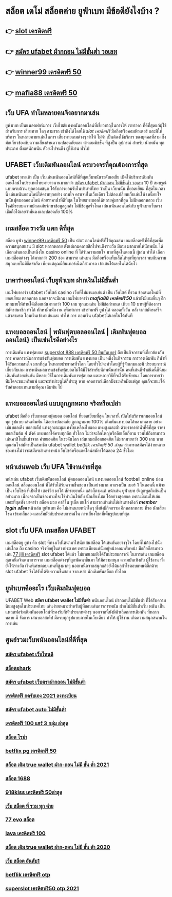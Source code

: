 # สล็อต เดโม่  สล็อตค่าย ยูฟ่าเบท มีข้อดียังไงบ้าง ?

## 👉 [slot เครดิตฟรี](https://mabet.net/register/)
## 👉 [สมัคร ufabet ฝ่ากถอน ไม่มีขั้นต่ำ วอเลท](https://member.mabet.net/?action=login)
## 👉 [winner99 เครดิตฟรี 50](https://mabet.net/)
## 👉 [mafia88 เครดิตฟรี 50](https://mabet.net/credit-free-new/)

## เว็บ UFA ทำไมหลายคนจึงอยากมาเล่น

 ยูฟ่าเบท  เป็นแพลตฟอร์มการ เว็บไซต์แทงพนันออนไลน์ที่เชี่ยวชาญในการให้ เรทราคา ที่ดีที่สุดแก่ผู้ใช้ สำหรับการ เสี่ยงทาย ใดๆ สามารถ เข้าถึงได้โดยใช้ *slot เครดิตฟรี*  มือถือหรือคอมพิวเตอร์ และมีให้ บริการ ในหลายภาษาเล่นในการ  เสี่ยงทายเกมต่างๆ ทำให้ ไม่จำ เป็นต้องใช้บริการ ของบุคคลที่สาม ซึ่งมักเกี่ยวข้องกับความเสี่ยงด้านความปลอดภัยและ ค่าคอมมิชชั่น ที่สูงป็น อุปกรณ์ สำหรับ นักพนัน ทุกประเภท ตั้งแต่นักพนัน ตัวยงไปจนถึง ผู้ใช้งาน ทั่วไป


## UFABET  เว็บเดิมพันออนไลน์  ครบวงจรที่คุณต้องการที่สุด

ufabet ทางเข้า  เป็น เว็บเล่นพนันออนไลน์ที่ดีที่สุดเว็บพนันระดับเอเชีย เปิดให้บริการเดิมพัน ออนไลน์ในประเทศไทยมายาวนานมากกว่า [สมัคร ufabet ฝ่ากถอน ไม่มีขั้นต่ำ วอเลท](https://mabet.net/) 10 ปี สมบรูณ์แบบครบถ้วน ทุกความสนุก ได้รับการยอมรับในปรเทศไทย  ว่าเป็น เว็บพนัน  ที่ยอดเยี่ยม ที่สุดในเวลานี้ เล่นพนันออนไลน์ได้ครบทุกอย่าง ตามใจ ครบจบในเว็บเดียว ไม่ต้องเปลี่ยนเว็บเล่นให้ เหนื่อยใจ  พนันฟุตบอลออนไลน์   ด้วยราคาน้ำที่ดีที่สุด ในไทยแทงบอลได้หลายคู่มากที่สุด ไม่มีหลอกหลวง เว็บไซค์มีระบบความปลอดภัยรักษาข้อมูลลูกค้า ไม่มีข้อมูลรั่วไหล เล่นพนันออนไลน์กับ ยูฟ่าเบทเว็บตรงเชื่อถือได้เลยว่ามั่นคงและปลอดภัย 100% 


##  เกมสล็อต รางวัล แตก ดีที่สุด

สล็อต  ยูฟ่า  [winner99 เครดิตฟรี 50](https://mabet.net/credit-free-new/) เป็น slot ออนไลน์ฟรีที่ให้คุณเล่น เกมสล็อตฟรีที่ดีที่สุดเพื่อความสนุกสนาน มี slot  หลากหลาย ตั้งแต่เกมคลาสสิกไปจนถึงรางวัล  มีเกม มากมายให้นักพนัน ได้เลือกเล่นและเป็นหนึ่งใน  casino online   ที่  ได้รับความสนใจ มากที่สุดในตอนนี้  ผู้เล่น  ทำได้ เลือก เกมสล็อตต่างๆ ได้มากกว่า 200 ช่อง สามารถ เล่นบน มือถือหรือแท็บเล็ตได้ทุกที่ทุกเวลา พบกับความสนุกแบบไม่มีขีดจำกัด เพียงแค่คุณมีอินเทอร์เน็ตก็สามารถ เข้าเล่นได้เลยในได้ฉับไว 


## บาคาร่าออนไลน์  เว็บยูฟ่าเบท ฝากเงินไม่มีขั้นต่ำ

 เกมไพ่บาคาร่า  ufabet   เว็บไซต์  casino เว็บที่ไม่ผ่านเอเย่นต์ เป็น เว็บไซต์ ที่รวม ข้อเสนอใหม่ที่  ยอดเยี่ยม ตลอดกาล นอกจากจะมีเกม  เกมไพ่บาคาร่า  ***mafia88 เครดิตฟรี 50*** แล้วยังมีเกมอื่นๆ อีกมากมายให้ท่านได้เลือกเล่นมากกว่า 100 เกม ทุกเกมเล่น ไม่มีข้อกำหนด เพียง 10 บาทผู้ที่ต้องการสมัครสมาชิก  ทำได้  ทักหามีพนักงาน เพื่อทำการ เข้าร่วมฟรี  ยูฟ่าได้  ตลอดทั้งวัน  หลังจากสมัครเสร็จแล้วสามรถ โอนเงินเข้ามาเล่นและ   ทำให้ การ ถอนเงิน ufabetได้เลยในได้ทันที 

## แทงบอลออนไลน์ | พนันฟุตบอลออนไลน์ | เดิมพันฟุตบอลออนไลน์} เป็นเช่นไรดีอย่างไร 

การเดิมพัน  แทงฟุตบอล [superslot 888 เครดิตฟรี 50 ยืนยันเบอร์](https://mabet.net/) ถือเป็นกิจกรรมที่เกี่ยวข้องกับการ  คาดการณ์ผลการแข่งขันฟุตบอล การเดิมพัน  แทงบอล เป็น หนึ่งในกิจกรรม การวางเดิมพัน กีฬาที่ได้รับความสนใจ มากที่สุด ในหลายประเทศทั่วโลก โดยทั่วไปจะทำโดยผู้ที่รู้จักเกมและมี ประสบการณ์เกี่ยวกับเกม  การพนันผลการแข่งขันฟุตบอลไม่ได้มีไว้สำหรับนักพนันเท่านั้น คนที่เล่นกีฬาชนิดนี้ก็นิยมเดิมพันด้วยเช่นกัน มีหลายวิธีในการเดิมพันการฟุตบอล และหลายวิธีที่จะได้รับชัยชนะ โดยการทายว่า ทีมใดจะชนะหรือแพ้ และจะทำประตูได้กี่ประตู หาก  คาดการณ์เลือกฝั่งชะหรือฝั่งแพ้ถูก คุณก็จะชนะได้ รับค่าตอบแทนตามที่คุณ เดิมพัน ไป

## แทงบอลออนไลน์ แบบถูกฏกหมาย จริงหรือเปล่า

 ufabet มือถือ  เว็บแทงเกมฟุตบอล ออนไลน์ ที่ยอดเยี่ยมที่สุด ในเวลานี้ เปิดให้บริการเกมออนไลน์ทุก รูปแบบ   เล่นเดิมพัน ได้อย่างปลอดภัย ถูกกฏหมาย 100% เดิมพันแทงบอลได้หลากหลาย  อย่างเช่นบอลเต็ง บอลสเต็ป แทงลูกเตะมุมแทงใบเหลืองใบแดง แทงสูงและต่ำ ด้วยราคาค่าน้ำที่ดีที่สุด ราคาบอลเริ่มต้น 4 ตังค์ แทงบอลได้ครบทุกลีก ทั่วโลก ไม่ว่าจะลีกใหญ่หรือลีกเล็กก็ตาม รวมไปถึงสามารถเล่นคาสิโนชั้นนำจาก ค่ายยอดฮิต ในระดับโลก  เล่นเกมสล็อตยอดฮิต ได้มากมายกว่า 300 เกม หากคุณสนใจสมัครเป็นสมาชิก  ufabet wallet *betflik เครดิตฟรี 50 ล่าสุด*  สามารถสมัครได้ง่ายหลายช่องทางไม่ว่าจะสมัครผ่านทางหน้าเว็บไซค์หรือแอดไลน์สมัครได้ตลอด 24 ชั่วโมง

## หน้าเล่นweb  เว็บ UFA ใช้งานง่ายที่สุด 

หน้าเล่น  ufabet   เว็บเดิมพันออนไลน์ ฟุตบอลออนไลน์ แทงบอลออนไลน์ football online  บ่อนออนไลน์ สล็อตออนไลน์  ที่ได้รับได้รับความชื่นชอบ เป็นอย่างมาก มาแรงเป็น  เบอร์ 1 ในตอนนี้  แม้จะเป็น เว็บไซต์ ที่เปิดให้ เซอร์วิส มาได้ สักระยะหนึ่ง แล้วก็ตามแต่ หน้าเล่น ยูฟ่าเบท  ยังถูกพูดถึงกันเป็นอย่างมาก เนื่องจากเป็นช่องทางที่จะใช้ทำเงินให้กับ นักเสี่ยงโชค  ได้อย่างสุดยอด  เพราะมีเกมให้เล่น เยอะที่สุดทั้ง บาคาร่า   สล็อต  มวย คาสิโน    รูเล็ต  ชนไก่ สามารถเข้าเล่นได้ผ่านทางลิงก์ ***member login สล็อต***  หน้าเล่น ยูฟ่าเบท  คือ ไม่ผ่านนายหน้าใดๆ  ทั้งยังมีกิจกรรม อีกหลากหลาย ที่รอ นักเสี่ยงโชค เข้ามาลิ้มลองและสัมผัสกับประสบการณ์ใน การเสี่ยงโชคที่เต็มรูปแบบที่สุด


##  slot เว็บ UFA  เกมสล็อต  UFABET

 เกมสล็อตยู ยูฟ่า คือ  slot ที่ทางเว็ปได้นำมาให้นักเล่นสล็อต  ได้เล่นกันอย่างจุใจ โดยที่ไม่ต้องไปนั่งเล่นไกล ถึง casino จริงที่อยู่ในต่างประเทศ เพราะเพียงแค่นั่งอยู่หน้าคอมหรือหน้า มือถือก็สามารถ เล่น [77 jili เครดิตฟรี](https://mabet.net/credit-free-100/) slot ufabet  ได้แล้ว  ไม่ยากแถมยังได้รับประสบการณ์ ในการเล่น เกมสล็อตสุดเหนือจินตนาการจาก เกมสล็อตต่างๆที่ถูกพัฒนาขึ้นมา ให้มีความสนุก ความบันเทิงกับ ผู้ใช้งาน   ทั้งยังให้รางวัล เงินพิเศษตอบแทนที่สูงมากๆ นอกเหนือจากสนุกแล้วยังได้ผลกำไรตอบแทนดีอีกด้วย  slot ufabet  จึงได้รับได้รับความชื่นชอบ จากเหล่า นักเดิมพันสล็อต  ทั่วโลก 


## ยูฟ่าเบทคืออะไร  เว็บเดิมพันฟุตบอล 

UFABET Web **สมัคร ufabet wallet ไม่มีขั้นต่ำ**   พนันออนไลน์ ฝากถอนไม่มีขั้นต่ํา  ที่ได้รับความนิยมสูงสุดในประเทศไทย เล่นง่ายเหมาะสำหรับผู้ที่ชอบเล่นการการพนัน  ฝากไม่มีขั้นต่ําเว็บ พนัน  เป็นแพลตฟอร์มเดิมพันออนไลน์ที่รองรับกีฬาประเภทต่างๆ นอกจากนี้ยังมีตัวเลือกการเดิมพัน ที่หลากหลาย มี จัดการ  เล่นบอลสเต็ป  มีครบทุกรูปแบบภายในเว็บเดียว ทำให้ ผู้ใช้งาน เกิดความสนุกสนานในการเล่น


## ศูนย์รวมเว็บพนันออนไลน์ที่ดีที่สุด

### [สมัคร ufabet เว็บไหนดี](https://atom.io/themes/MABET.net%20สล็อตเว็บตรง%20lv%20777%20สล็อต%20008%20สล็อต%20สล็อตอตกหนัก%2020รับ100)
### [สล็อตshark](https://atom.io/themes/MABET.net%20สล็อตเว็บตรง%20สมัคร%20ufabet%20auto%20008%20สล็อต%20สล็อตอตกหนัก%2020รับ100)
### [สมัคร ufabet เว็บตรงฝากถอน ไม่มีขั้นต่ำ](https://atom.io/themes/MABET.net%20สล็อตเว็บตรง%20สล็อต%20999%20008%20สล็อต%20สล็อตอตกหนัก%2020รับ100)
### [เครดิตฟรี กดรับเอง 2021 ลงทะเบียน](https://atom.io/themes/MABET.net%20สล็อตเว็บตรง%20askmebet%20เครดิตฟรี%20008%20สล็อต%20สล็อตอตกหนัก%2020รับ100)
### [สมัคร ufabet auto ไม่มีขั้นต่ำ](https://atom.io/themes/MABET.net%20สล็อตเว็บตรง%20สล็อตxo168%20008%20สล็อต%20สล็อตอตกหนัก%2020รับ100)
### [เครดิตฟรี 100 แชร์ 3 กลุ่ม ล่าสุด](https://atom.io/themes/MABET.net%20สล็อตเว็บตรง%20สล็อต%20xo%20มาใหม่%20008%20สล็อต%20สล็อตอตกหนัก%2020รับ100)
### [สล็อต โรม่า](https://atom.io/themes/MABET.net%20สล็อตเว็บตรง%20superslot%20789%20เครดิตฟรี%2050%20008%20สล็อต%20สล็อตอตกหนัก%2020รับ100)
### [betflix pg เครดิตฟรี 50](https://atom.io/themes/MABET.net%20สล็อตเว็บตรง%20ทางเข้าwinner55เครดิตฟรี%20008%20สล็อต%20สล็อตอตกหนัก%2020รับ100)
### [สล็อต เติม true wallet ฝาก-ถอน ไม่มี ขั้น ต่ำ 2021](https://atom.io/themes/MABET.net%20สล็อตเว็บตรง%201688sagame%20เครดิตฟรี%20008%20สล็อต%20สล็อตอตกหนัก%2020รับ100)
### [สล็อต 1688](https://atom.io/themes/MABET.net%20สล็อตเว็บตรง%20สล็อต%20xo5%20008%20สล็อต%20สล็อตอตกหนัก%2020รับ100)
### [918kiss เครดิตฟรี 50ล่าสุด](https://atom.io/themes/MABET.net%20สล็อตเว็บตรง%20สล็อต%20นีโม่%20008%20สล็อต%20สล็อตอตกหนัก%2020รับ100)
### [เว็บ สล็อต ที่ รวม ทุก ค่าย](https://atom.io/themes/MABET.net%20สล็อตเว็บตรง%20สล็อตpg%20ฝาก-ถอน%20true%20wallet%20ไม่มี%20บัญชีธนาคาร%20008%20สล็อต%20สล็อตอตกหนัก%2020รับ100)
### [77 evo สล็อต](https://atom.io/themes/MABET.net%20สล็อตเว็บตรง%20bet2you%20เครดิตฟรี%20008%20สล็อต%20สล็อตอตกหนัก%2020รับ100)
### [lava เครดิตฟรี 100](https://atom.io/themes/MABET.net%20สล็อตเว็บตรง%20สล็อตro%20008%20สล็อต%20สล็อตอตกหนัก%2020รับ100)
### [สล็อต เติม true wallet ฝาก-ถอน ไม่มี ขั้น ต่ํา 2020](https://atom.io/themes/MABET.net%20สล็อตเว็บตรง%20mgm%20สล็อต%20008%20สล็อต%20สล็อตอตกหนัก%2020รับ100)
### [เว็บ สล็อต อันดับ1](https://atom.io/themes/MABET.net%20สล็อตเว็บตรง%20เครดิตฟรี%20กดรับเอง%20ยืนยันเบอร์ล่าสุด%20ไม่ต้องแชร์%20008%20สล็อต%20สล็อตอตกหนัก%2020รับ100)
### [betflik เครดิตฟรี otp](https://atom.io/themes/MABET.net%20สล็อตเว็บตรง%20เว็บพนันออนไลน์%20สล็อต%20008%20สล็อต%20สล็อตอตกหนัก%2020รับ100)
### [superslot เครดิตฟรี50 otp 2021](https://atom.io/themes/MABET.net%20สล็อตเว็บตรง%20เครดิตฟรี50บาทไม่ต้องฝาก2021%20008%20สล็อต%20สล็อตอตกหนัก%2020รับ100)